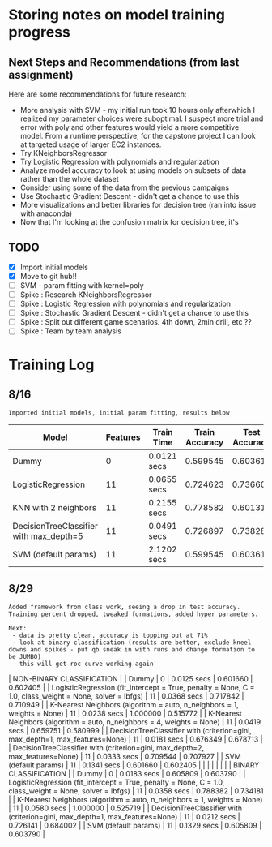 # Storing notes on model training progress

## Next Steps and Recommendations (from last assignment)
Here are some recommendations for future research:
* More analysis with SVM - my initial run took 10 hours only afterwhich I realized my parameter choices were suboptimal. I suspect more trial and error with poly and other features would yield a more competitive model. From a runtime perspective, for the capstone project I can look at targeted usage of larger EC2 instances.
* Try KNeighborsRegressor
* Try Logistic Regression with polynomials and regularization
* Analyze model accuracy to look at using models on subsets of data rather than the whole dataset
* Consider using some of the data from the previous campaigns
* Use Stochastic Gradient Descent - didn't get a chance to use this
* More visualizations and better libraries for decision tree (ran into issue with anaconda)
* Now that I'm looking at the confusion matrix for decision tree, it's 

## TODO
- [x] Import initial models
- [x] Move to git hub!!
- [ ] SVM - param fitting with kernel=poly
- [ ] Spike : Research KNeighborsRegressor
- [ ] Spike : Logistic Regression with polynomials and regularization
- [ ] Spike : Stochastic Gradient Descent - didn't get a chance to use this
- [ ] Spike : Split out different game scenarios. 4th down, 2min drill, etc ??
- [ ] Spike : Team by team analysis

# Training Log
## 8/16
```
Imported initial models, initial param fitting, results below
```
| Model | Features | Train Time | Train Accuracy | Test Accuracy |
| ----- | -------- | ---------- | -------------  | -----------   |
| Dummy | 0 | 0.0121 secs | 0.599545 | 0.603615 |
| LogisticRegression | 11 | 0.0655 secs | 0.724623 | 0.736600 |
| KNN with 2 neighbors | 11 | 0.2155 secs | 0.778582 | 0.601311 |
| DecisionTreeClassifier with max_depth=5 | 11 | 0.0491 secs | 0.726897 | 0.738283 |
| SVM (default params) | 11 | 2.1202 secs | 0.599545 | 0.603615 |

## 8/29
```
Added framework from class work, seeing a drop in test accuracy. Training percent dropped, tweaked formations, added hyper parameters. 

Next:
 - data is pretty clean, accuracy is topping out at 71%
 - look at binary classification (results are better, exclude kneel downs and spikes - put qb sneak in with runs and change formation to be JUMBO)
 - this will get roc curve working again
```
|  NON-BINARY CLASSIFICATION |
| Dummy | 0 | 0.0125 secs | 0.601660 | 0.602405 |
| LogisticRegression (fit_intercept = True, penalty = None, C = 1.0, class_weight = None, solver = lbfgs) | 11 | 0.0368 secs | 0.717842 | 0.710949 |
| K-Nearest Neighbors (algorithm = auto, n_neighbors = 1, weights = None) | 11 | 0.0238 secs | 1.000000 | 0.515772 |
| K-Nearest Neighbors (algorithm = auto, n_neighbors = 4, weights = None) | 11 | 0.0419 secs | 0.659751 | 0.580999 |
| DecisionTreeClassifier with (criterion=gini, max_depth=1, max_features=None) | 11 | 0.0181 secs | 0.676349 | 0.678713 |
| DecisionTreeClassifier with (criterion=gini, max_depth=2, max_features=None) | 11 | 0.0333 secs | 0.709544 | 0.707927 |
| SVM (default params) | 11 | 0.1341 secs | 0.601660 | 0.602405 |
|  |  |  |  |  |
|  BINARY CLASSIFICATION |
| Dummy | 0 | 0.0183 secs | 0.605809 | 0.603790 |
| LogisticRegression (fit_intercept = True, penalty = None, C = 1.0, class_weight = None, solver = lbfgs) | 11 | 0.0358 secs | 0.788382 | 0.734181 |
| K-Nearest Neighbors (algorithm = auto, n_neighbors = 1, weights = None) | 11 | 0.0580 secs | 1.000000 | 0.525719 |
| DecisionTreeClassifier with (criterion=gini, max_depth=1, max_features=None) | 11 | 0.0212 secs | 0.726141 | 0.684002 |
| SVM (default params) | 11 | 0.1329 secs | 0.605809 | 0.603790 |
